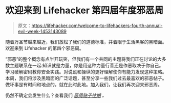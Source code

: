 # 欢迎来到 Lifehacker 第四届年度邪恶周

> 原文：<https://lifehacker.com/welcome-to-lifehackers-fourth-annual-evil-week-1453143089>

随着万圣节越来越近，我们放松了我们的道德标准，并着眼于生活黑客的黑暗面。欢迎来到 Lifehacker 的第四个邪恶周。



“邪恶”的整个概念有点半开玩笑，但我们有一个共同的主题将我们正在讨论的大多数主题联系在一起:知识就是力量，你是用这种力量行善还是作恶取决于你自己。学习破解密码教你安全实践。对说谎和操纵的更好理解使你有能力发现这种策略。本周，我们将涉及黑暗面的广泛话题，甚至分享一些我们过去最喜欢的邪恶帖子。做坏事是有时间和地点的，就在此时此地。加入我们，让我们再次迎来邪恶周。

仍然不确定会发生什么？查看我们 [*恶周贴子往期*](http://lifehacker.com/tag/evil-week) *。*